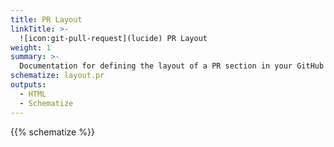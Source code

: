 ```yaml
---
title: PR Layout
linkTitle: >-
  ![icon:git-pull-request](lucide) PR Layout
weight: 1
summary: >-
  Documentation for defining the layout of a PR section in your GitHub dashboard.
schematize: layout.pr
outputs:
  - HTML
  - Schematize
---
```


{{% schematize %}}
